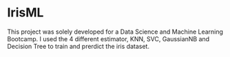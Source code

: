 # IrisML
This project was solely developed for a Data Science and Machine Learning Bootcamp.
I used the 4 different estimator, KNN, SVC, GaussianNB and Decision Tree to train and prerdict the iris dataset.
